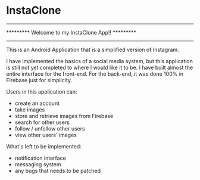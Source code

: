 # InstaClone

**************************************************
********* Welcome to my InstaClone App!! *********
**************************************************


This is an Android Application that is a simplified version of Instagram. 

I have implemented the basics of a social media system, but this application is still not yet completed to where I would like it to be. 
I have built almost the entire interface for the front-end.
For the back-end, it was done 100% in Firebase just for simplicity. 

Users in this application can:
  - create an account
  - take images 
  - store and retrieve images from Firebase
  - search for other users
  - follow / unfollow other users
  - view other users' images
  
  
What's left to be implemented:
  - notification interface
  - messaging system
  - any bugs that needs to be patched
